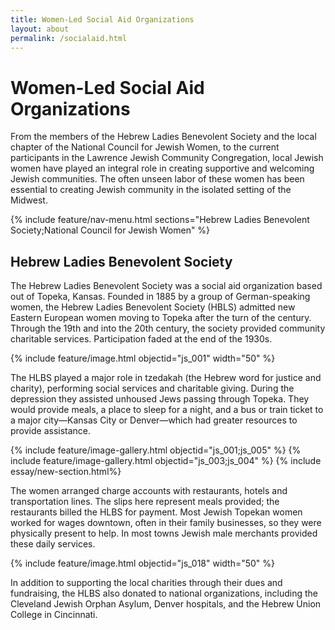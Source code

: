```yaml
---
title: Women-Led Social Aid Organizations
layout: about
permalink: /socialaid.html 
---
```

# Women-Led Social Aid Organizations
From the members of the Hebrew Ladies Benevolent Society and the local chapter of the National Council for Jewish Women, to the current participants in the Lawrence Jewish Community Congregation, local Jewish women have played an integral role in creating supportive and welcoming Jewish communities. The often unseen labor of these women has been essential to creating Jewish community in the isolated setting of the Midwest. 

{% include feature/nav-menu.html sections="Hebrew Ladies Benevolent Society;National Council for Jewish Women" %}

## Hebrew Ladies Benevolent Society
The Hebrew Ladies Benevolent Society was a social aid organization based out of Topeka, Kansas. Founded in 1885 by a group of German-speaking women, the Hebrew Ladies Benevolent Society (HBLS) admitted new Eastern European women moving to Topeka after the turn of the century. Through the 19th and into the 20th century, the society provided community charitable services. Participation faded at the end of the 1930s.

 {% include feature/image.html objectid="js_001" width="50" %}

The HLBS played a major role in tzedakah (the Hebrew word for justice and charity), performing social services and charitable giving. During the depression they assisted unhoused Jews passing through Topeka. They would provide meals, a place to sleep for a night, and a bus or train ticket to a major city—Kansas City or Denver—which had greater resources to provide assistance. 

{% include feature/image-gallery.html objectid="js_001;js_005" %} {% include feature/image-gallery.html objectid="js_003;js_004" %}
{% include essay/new-section.html%}

The women arranged charge accounts with restaurants, hotels and transportation lines. The slips here represent meals provided; the restaurants billed the HLBS for payment. Most Jewish Topekan women worked for wages downtown, often in their family businesses, so they were physically present to help. In most towns Jewish male merchants provided these daily services.

 {% include feature/image.html objectid="js_018" width="50" %}

In addition to supporting the local charities through their dues and fundraising, the HLBS also donated to national organizations, including the Cleveland Jewish Orphan Asylum, Denver hospitals, and the Hebrew Union College in Cincinnati.